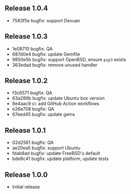 ## Release 1.0.4

* 7583f5e bugfix: support Devuan

## Release 1.0.3

* 1e08710 bugfix: QA
* 687d0e4 bugfix: update Gemfile
* 9850e5b bugfix: support OpenBSD, ensure `pip3` exists
* 363edad bugfix: remove unused handler

## Release 1.0.2

* f3c6571 bugfix: QA
* 63a289b bugfix: update Ubuntu box version
* 8e4aac9 ci: add GitHub Action workflows
* e26e708 bugfix: QA
* 67eed45 bugfix: update gems

## Release 1.0.1

* 02d2561 bugfix: QA
* ae20ea5 bugfix: support Ubuntu
* fdab8ad bugfix: update FreeBSD's default
* bde8c41 bugfix: update platform, update tests

## Release 1.0.0

* Initial release
